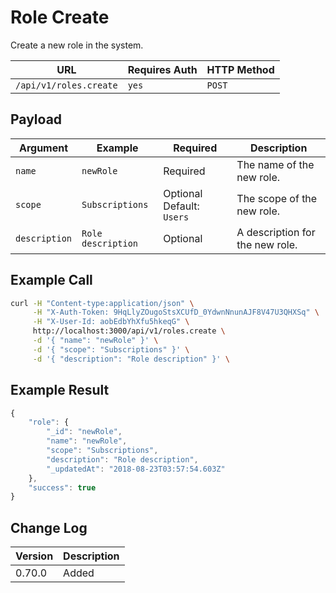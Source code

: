 # Role Create

Create a new role in the system.

| URL                    | Requires Auth | HTTP Method |
| ---------------------- | ------------- | ----------- |
| `/api/v1/roles.create` | `yes`         | `POST`      |

## Payload

| Argument      | Example            | Required                    | Description                     |
| ------------- | ------------------ | --------------------------- | ------------------------------- |
| `name`        | `newRole`          | Required                    | The name of the new role.       |
| `scope`       | `Subscriptions`    | Optional   Default: `Users` | The scope of the new role.      |
| `description` | `Role description` | Optional                    | A description for the new role. |

## Example Call

```bash
curl -H "Content-type:application/json" \
     -H "X-Auth-Token: 9HqLlyZOugoStsXCUfD_0YdwnNnunAJF8V47U3QHXSq" \
     -H "X-User-Id: aobEdbYhXfu5hkeqG" \
     http://localhost:3000/api/v1/roles.create \
     -d '{ "name": "newRole" }' \
     -d '{ "scope": "Subscriptions" }' \
     -d '{ "description": "Role description" }' \
```

## Example Result

```javascript
{
    "role": {
        "_id": "newRole",
        "name": "newRole",
        "scope": "Subscriptions",
        "description": "Role description",
        "_updatedAt": "2018-08-23T03:57:54.603Z"
    },
    "success": true
}
```

## Change Log

| Version | Description |
| ------- | ----------- |
| 0.70.0  | Added       |

